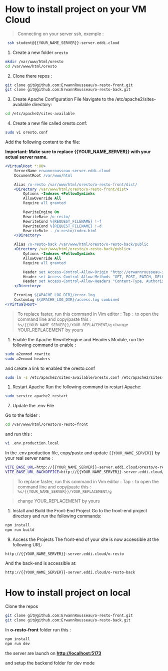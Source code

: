 # How to install project on your VM Cloud

> Connecting on your server ssh, exemple :

```bash
 ssh student@{{YOUR_NAME_SERVER}}-server.eddi.cloud
```

1. Create a new folder `oresto`

```bash
mkdir /var/www/html/oresto
cd /var/www/html/oresto
```

2. Clone there repos :

```bash
git clone git@github.com:ErwannRousseau/o-resto-front.git
git clone git@github.com:ErwannRousseau/o-resto-back.git
```

3. Create Apache Configuration File
   Navigate to the /etc/apache2/sites-available directory:

```bash
cd /etc/apache2/sites-available
```

4. Create a new file called oresto.conf:

```bash
sudo vi oresto.conf
```

Add the following content to the file:

**Important: Make sure to replace {{YOUR_NAME_SERVER}} with your actual server name.**

```apache
<VirtualHost *:80>
    ServerName erwannrousseau-server.eddi.cloud
    DocumentRoot /var/www/html

    Alias /o-resto /var/www/html/oresto/o-resto-front/dist/
    <Directory /var/www/html/oresto/o-resto-front/dist>
        Options -Indexes +FollowSymLinks
        AllowOverride All
        Require all granted

        RewriteEngine On
        RewriteBase /o-resto/
        RewriteCond %{REQUEST_FILENAME} !-f
        RewriteCond %{REQUEST_FILENAME} !-d
        RewriteRule . /o-resto/index.html
    </Directory>

    Alias /o-resto-back /var/www/html/oresto/o-resto-back/public
    <Directory /var/www/html/oresto/o-resto-back/public>
        Options -Indexes +FollowSymLinks
        AllowOverride All
        Require all granted

        Header set Access-Control-Allow-Origin "http://erwannrousseau-server.eddi.cloud"
        Header set Access-Control-Allow-Methods "GET, POST, PATCH, DELETE, PUT"
        Header set Access-Control-Allow-Headers "Content-Type, Authorization"
    </Directory>

    ErrorLog ${APACHE_LOG_DIR}/error.log
    CustomLog ${APACHE_LOG_DIR}/access.log combined
</VirtualHost>
```

> To replace faster, run this command in Vim editor :
> Tap `:` to open the command line
> and copy/paste this : `%s/{{YOUR_NAME_SERVER}}/YOUR_REPLACEMENT/g`
> change YOUR_REPLACEMENT by yours

1. Enable the Apache RewriteEngine and Headers Module, run the following command to enable :

```bash
sudo a2enmod rewrite
sudo a2enmod headers
```

and create a link to enabled the oresto.conf

```bash
sudo ln -s /etc/apache2/sites-available/oresto.conf /etc/apache2/sites-enabled/
```

1. Restart Apache
   Run the following command to restart Apache:

```bash
sudo service apache2 restart
```

7. Update the .env File

Go to the folder :

```bash
cd /var/www/html/oresto/o-resto-front
```

and run this :

```bash
vi .env.production.local
```

In the .env.production file, copy/paste and update `{{YOUR_NAME_SERVER}}` by your real server name :

```bash
VITE_BASE_URL=http://{{YOUR_NAME_SERVER}}-server.eddi.cloud/oresto/o-resto-back/public
VITE_BASE_URL_BACKOFFICE=http://{{YOUR_NAME_SERVER}}-server.eddi.cloud/o-resto-back/
```

> To replace faster, run this command in Vim editor :
> Tap `:` to open the command line
> and copy/paste this : `%s/{{YOUR_NAME_SERVER}}/YOUR_REPLACEMENT/g`

> change YOUR_REPLACEMENT by yours

1. Install and Build the Front-End Project
   Go to the front-end project directory and run the following commands:

```bash
npm install
npm run build
```

9. Access the Projects
   The front-end of your site is now accessible at the following URL:

```bash
http://{{YOUR_NAME_SERVER}}-server.eddi.cloud/o-resto
```

And the back-end is accessible at:

```bash
http://{{YOUR_NAME_SERVER}}-server.eddi.cloud/o-resto-back
```

# How to install project on local

Clone the repos

```bash
git clone git@github.com:ErwannRousseau/o-resto-front.git
git clone git@github.com:ErwannRousseau/o-resto-back.git
```

In **o-resto-front** folder run this :

```bash
npm install
npm run dev
```

the server are launch on **<http://localhost:5173>**

and setup the backend folder for dev mode
